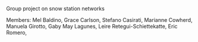 Group project on snow station networks

Members:
Mel Baldino, 
Grace Carlson, 
Stefano Casirati, 
Marianne Cowherd, 
Manuela Girotto, 
Gaby May Lagunes,
Leire Retegui-Schiettekatte,
Eric Romero, 
